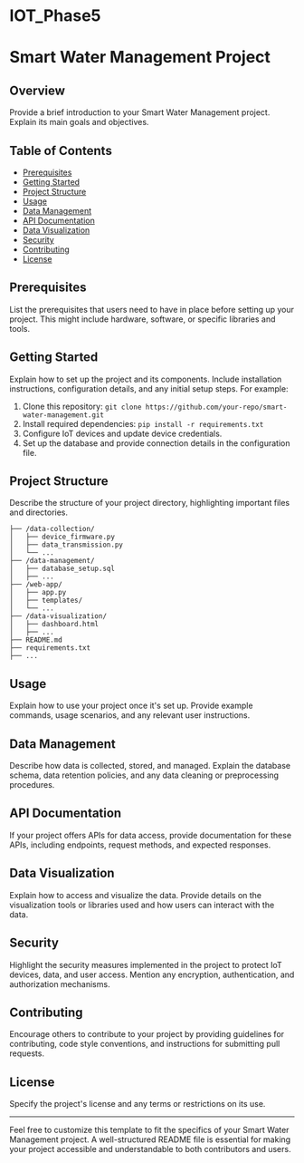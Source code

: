# IOT_Phase5

# Smart Water Management Project

## Overview
Provide a brief introduction to your Smart Water Management project. Explain its main goals and objectives.

## Table of Contents
- [Prerequisites](#prerequisites)
- [Getting Started](#getting-started)
- [Project Structure](#project-structure)
- [Usage](#usage)
- [Data Management](#data-management)
- [API Documentation](#api-documentation)
- [Data Visualization](#data-visualization)
- [Security](#security)
- [Contributing](#contributing)
- [License](#license)

## Prerequisites
List the prerequisites that users need to have in place before setting up your project. This might include hardware, software, or specific libraries and tools.

## Getting Started
Explain how to set up the project and its components. Include installation instructions, configuration details, and any initial setup steps. For example:

1. Clone this repository: `git clone https://github.com/your-repo/smart-water-management.git`
2. Install required dependencies: `pip install -r requirements.txt`
3. Configure IoT devices and update device credentials.
4. Set up the database and provide connection details in the configuration file.

## Project Structure
Describe the structure of your project directory, highlighting important files and directories.

```
├── /data-collection/
│   ├── device_firmware.py
│   ├── data_transmission.py
│   └── ...
├── /data-management/
│   ├── database_setup.sql
│   ├── ...
├── /web-app/
│   ├── app.py
│   ├── templates/
│   └── ...
├── /data-visualization/
│   ├── dashboard.html
│   ├── ...
├── README.md
├── requirements.txt
├── ...
```

## Usage
Explain how to use your project once it's set up. Provide example commands, usage scenarios, and any relevant user instructions.

## Data Management
Describe how data is collected, stored, and managed. Explain the database schema, data retention policies, and any data cleaning or preprocessing procedures.

## API Documentation
If your project offers APIs for data access, provide documentation for these APIs, including endpoints, request methods, and expected responses.

## Data Visualization
Explain how to access and visualize the data. Provide details on the visualization tools or libraries used and how users can interact with the data.

## Security
Highlight the security measures implemented in the project to protect IoT devices, data, and user access. Mention any encryption, authentication, and authorization mechanisms.

## Contributing
Encourage others to contribute to your project by providing guidelines for contributing, code style conventions, and instructions for submitting pull requests.

## License
Specify the project's license and any terms or restrictions on its use.

---

Feel free to customize this template to fit the specifics of your Smart Water Management project. A well-structured README file is essential for making your project accessible and understandable to both contributors and users.
